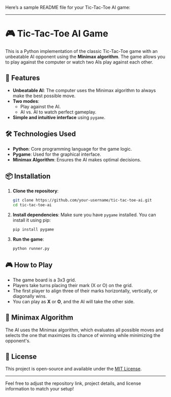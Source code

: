 Here’s a sample README file for your Tic-Tac-Toe AI game:

---

# 🎮 Tic-Tac-Toe AI Game

This is a Python implementation of the classic Tic-Tac-Toe game with an unbeatable AI opponent using the **Minimax algorithm**. The game allows you to play against the computer or watch two AIs play against each other.

## 🚀 Features
- **Unbeatable AI**: The computer uses the Minimax algorithm to always make the best possible move.
- **Two modes**:
  - Play against the AI.
  - AI vs. AI to watch perfect gameplay.
- **Simple and intuitive interface** using `pygame`.

## 🛠️ Technologies Used
- **Python**: Core programming language for the game logic.
- **Pygame**: Used for the graphical interface.
- **Minimax Algorithm**: Ensures the AI makes optimal decisions.

## 📦 Installation
1. **Clone the repository**:
    ```bash
    git clone https://github.com/your-username/tic-tac-toe-ai.git
    cd tic-tac-toe-ai
    ```

2. **Install dependencies**:
    Make sure you have `pygame` installed. You can install it using pip:
    ```bash
    pip install pygame
    ```

3. **Run the game**:
    ```bash
    python runner.py
    ```

## 🎮 How to Play
- The game board is a 3x3 grid.
- Players take turns placing their mark (X or O) on the grid.
- The first player to align three of their marks horizontally, vertically, or diagonally wins.
- You can play as **X** or **O**, and the AI will take the other side.

## 🧠 Minimax Algorithm
The AI uses the Minimax algorithm, which evaluates all possible moves and selects the one that maximizes its chance of winning while minimizing the opponent's.

## 📝 License
This project is open-source and available under the [MIT License](LICENSE).

---

Feel free to adjust the repository link, project details, and license information to match your setup!
